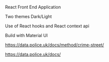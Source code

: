 React Front End Application

Two themes Dark/Light

Use of React hooks and  React context api

Build with Material UI


https://data.police.uk/docs/method/crime-street/

https://data.police.uk/docs/
